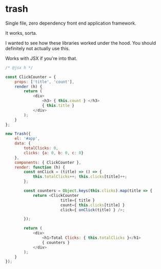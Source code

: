 # trash

Single file, zero dependency front end application framework.

It works, sorta.

I wanted to see how these libraries worked under the hood. You should
definitely not actually use this.

Works with JSX if you're into that.

``` javascript
/* @jsx h */

const ClickCounter = {
    props: ['title', 'count'],
    render (h) {
        return (
            <div>
                <h3> { this.count } </h3>
                { this.title }
            </div>
        );
    }
};

new Trash({
    el: '#app',
    data: {
        totalClicks: 0,
        clicks: {a: 0, b: 0, c: 0}
    },
    components: { ClickCounter },
    render: function (h) {
        const onClick = (title) => () => {
            this.totalClicks++; this.clicks[title]++;
        };

        const counters = Object.keys(this.clicks).map(title => {
            return <ClickCounter
                        title={ title }
                        count={ this.clicks[title] }
                        click={ onClick(title) } />;

        });

        return (
            <div>
                <h1>Total Clicks: { this.totalClicks }</h1>
                { counters }
            </div>
        );
    }
});

```
